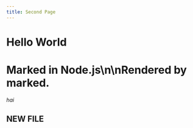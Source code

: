 ```yaml
---
title: Second Page
---
```

# Hello World

# Marked in Node.js\n\nRendered by **marked**.

_hai_

## NEW FILE